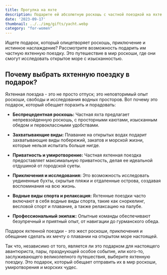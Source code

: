 ```yaml
---
title: Прогулка на яхте
description: Подарите ей абсолютную роскошь с частной поездкой на яхте в открытом море.
date: '2023-09-17'
thumbnail: ../../img/gifts/yacht.webp
category: "for-women"
---
```

Ищете подарок, который олицетворяет роскошь, приключение и истинное наслаждение? Рассмотрите возможность подарить им частную яхтенную поездку. Это путешествие в мир роскоши, где они смогут исследовать открытое море с изысканностью.

## Почему выбрать яхтенную поездку в подарок?

Яхтенная поездка - это не просто отпуск; это неповторимый опыт роскоши, свободы и исследования водных просторов. Вот почему это подарок, который обещает поразить и порадовать:

- **Беспрецедентная роскошь:** Частная яхта предлагает непревзойденную роскошь, с просторными каютами, изысканным обедом и первоклассными удобствами.

- **Захватывающие виды:** Плавание на открытых водах подарит захватывающие виды побережий, закатов и морской жизни, которые нельзя испытать больше нигде.

- **Приватность и умиротворение:** Частная яхтенная поездка предоставляет максимальную приватность, делая ее идеальной отдушиной от городской суеты.

- **Приключения и исследования:** Это возможность исследовать уединенные бухты, скрытые пляжи и отдаленные острова, создавая воспоминания на всю жизнь.

- **Водные виды спорта и релаксация:** Яхтенные поездки часто включают в себя водные виды спорта, такие как сноркелинг, весловой спорт и плавание, а также релаксацию на палубе.

- **Профессиональный экипаж:** Опытные команды обеспечивают безупречный и приятный опыт, от навигации до гурманского обеда.

Подарок яхтенной поездки - это жест роскоши, приключения и обещание сделать их мечту о плавании на открытом море настоящей.

Так что, независимо от того, является ли это подарком для настоящего авантюриста, пары, празднующей особое событие, или кого-то, заслуживающего великолепного путешествия, выберите яхтенную поездку. Это подарок, который обещает отправить их в мир роскоши, умиротворения и морских чудес.
